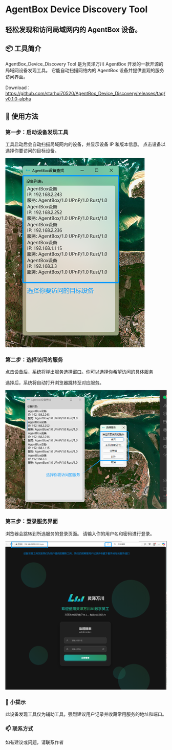 # AgentBox Device Discovery Tool
## 轻松发现和访问局域网内的 AgentBox 设备。

## 📦 工具简介
AgentBox_Device_Discovery Tool 是为灵泽万川 AgentBox 开发的一款开源的局域网设备发现工具。
它能自动扫描网络内的 AgentBox 设备并提供直观的服务访问界面。

Download：https://github.com/starhui70520/AgentBox_Device_Discovery/releases/tag/v0.1.0-alpha

## 🚀 使用方法
### 第一步：启动设备发现工具
工具启动后会自动扫描局域网内的设备，并显示设备 IP 和版本信息。
点击设备以选择你要访问的目标设备。

![alt text](./res/step.1.png)


### 第二步：选择访问的服务
点击设备后，系统将弹出服务选择窗口。你可以选择你希望访问的具体服务

选择后，系统将自动打开浏览器跳转至对应服务。

![alt text](./res/step.2.png)


### 第三步：登录服务界面
浏览器会跳转到所选服务的登录页面。
请输入你的用户名和密码进行登录。

![alt text](./res/step.3.png)

### 🧠 小提示
此设备发现工具仅为辅助工具，强烈建议用户记录并收藏常用服务的地址和端口。

### 📫 联系方式
如有建议或问题，请联系作者



